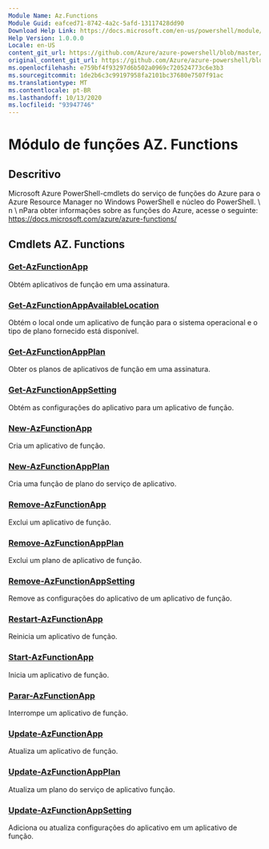 ```yaml
---
Module Name: Az.Functions
Module Guid: eafced71-8742-4a2c-5afd-13117428dd90
Download Help Link: https://docs.microsoft.com/en-us/powershell/module/az.functions
Help Version: 1.0.0.0
Locale: en-US
content_git_url: https://github.com/Azure/azure-powershell/blob/master/src/Functions/help/Az.Functions.md
original_content_git_url: https://github.com/Azure/azure-powershell/blob/master/src/Functions/help/Az.Functions.md
ms.openlocfilehash: e759bf4f93297d6b502a0969c720524773c6e3b3
ms.sourcegitcommit: 1de2b6c3c99197958fa2101bc37680e7507f91ac
ms.translationtype: MT
ms.contentlocale: pt-BR
ms.lasthandoff: 10/13/2020
ms.locfileid: "93947746"
---
```

# Módulo de funções AZ. Functions
## Descritivo
Microsoft Azure PowerShell-cmdlets do serviço de funções do Azure para o Azure Resource Manager no Windows PowerShell e núcleo do PowerShell. \ n \ nPara obter informações sobre as funções do Azure, acesse o seguinte: https://docs.microsoft.com/azure/azure-functions/

## Cmdlets AZ. Functions
### [Get-AzFunctionApp](Get-AzFunctionApp.md)
Obtém aplicativos de função em uma assinatura.

### [Get-AzFunctionAppAvailableLocation](Get-AzFunctionAppAvailableLocation.md)
Obtém o local onde um aplicativo de função para o sistema operacional e o tipo de plano fornecido está disponível.

### [Get-AzFunctionAppPlan](Get-AzFunctionAppPlan.md)
Obter os planos de aplicativos de função em uma assinatura.

### [Get-AzFunctionAppSetting](Get-AzFunctionAppSetting.md)
Obtém as configurações do aplicativo para um aplicativo de função.

### [New-AzFunctionApp](New-AzFunctionApp.md)
Cria um aplicativo de função.

### [New-AzFunctionAppPlan](New-AzFunctionAppPlan.md)
Cria uma função de plano do serviço de aplicativo.

### [Remove-AzFunctionApp](Remove-AzFunctionApp.md)
Exclui um aplicativo de função.

### [Remove-AzFunctionAppPlan](Remove-AzFunctionAppPlan.md)
Exclui um plano de aplicativo de função.

### [Remove-AzFunctionAppSetting](Remove-AzFunctionAppSetting.md)
Remove as configurações do aplicativo de um aplicativo de função.

### [Restart-AzFunctionApp](Restart-AzFunctionApp.md)
Reinicia um aplicativo de função.

### [Start-AzFunctionApp](Start-AzFunctionApp.md)
Inicia um aplicativo de função.

### [Parar-AzFunctionApp](Stop-AzFunctionApp.md)
Interrompe um aplicativo de função.

### [Update-AzFunctionApp](Update-AzFunctionApp.md)
Atualiza um aplicativo de função.

### [Update-AzFunctionAppPlan](Update-AzFunctionAppPlan.md)
Atualiza um plano do serviço de aplicativo função.

### [Update-AzFunctionAppSetting](Update-AzFunctionAppSetting.md)
Adiciona ou atualiza configurações do aplicativo em um aplicativo de função.

